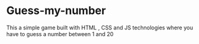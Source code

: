 # Guess-my-number
This a simple game built with HTML , CSS and JS technologies where you have to guess a number between 1 and 20
